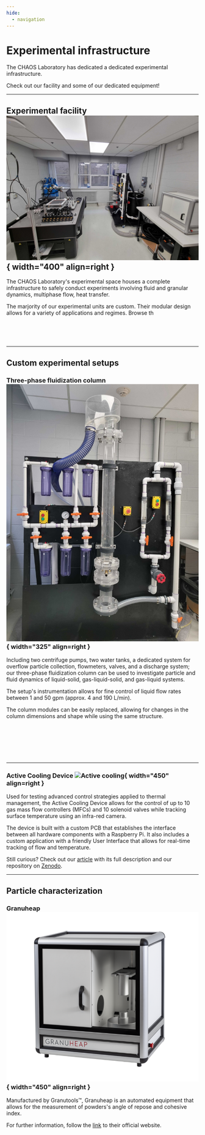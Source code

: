 ```yaml
---
hide:
  - navigation
---
```


# Experimental infrastructure

The CHAOS Laboratory has dedicated a dedicated experimental infrastructure.

Check out our facility and some of our dedicated equipment!

---

## Experimental facility ![Experimental facilities](assets/experimental/exp_facilities.jpg){ width="400" align=right }

The CHAOS Laboratory's experimental space houses a complete infrastructure to safely conduct experiments involving fluid and granular dynamics, multiphase flow, heat transfer.

The marjority of our experimental units are custom. Their modular design allows for a variety of applications and regimes. Browse th


<br><br><br>

---

## Custom experimental setups

### **Three-phase fluidization column** ![Fluidized bed](assets/experimental/fluidized_bed.jpg){ width="325" align=right }

Including two centrifuge pumps, two water tanks, a dedicated system for overflow particle collection, flowmeters, valves, and a discharge system; our three-phase fluidization column can be used to investigate particle and fluid dynamics of liquid-solid, gas-liquid-solid, and gas-liquid systems.

The setup's instrumentation allows for fine control of liquid flow rates between 1 and 50 gpm (approx. 4 and 190 L/min).

The column modules can be easily replaced, allowing for changes in the column dimensions and shape while using the same structure.


<br><br><br><br><br>

---

### **Active Cooling Device** ![Active cooling](assets/experimental/active_cooling.png){ width="450" align=right }

Used for testing advanced control strategies applied to thermal management, the Active Cooling Device allows for the control of up to 10 gas mass flow controllers (MFCs) and 10 solenoid valves while tracking surface temperature using an infra-red camera.

The device is built with a custom PCB that establishes the interface between all hardware components with a Raspberry Pi. It also includes a custom application with a friendly User Interface that allows for real-time tracking of flow and temperature.

Still curious? Check out our [article](https://arxiv.org/abs/2510.18987) with its full description and our repository on [Zenodo](https://zenodo.org/records/15644038).

---

## Particle characterization


### **Granuheap** ![Granuheap](assets/experimental/granuheap.png){ width="450" align=right }

Manufactured by Granutools&trade;, Granuheap is an automated equipment that allows for the measurement of powders's angle of repose and cohesive index.

For further information, follow the [link](https://www.granutools.com/en/granuheap) to their official website.




